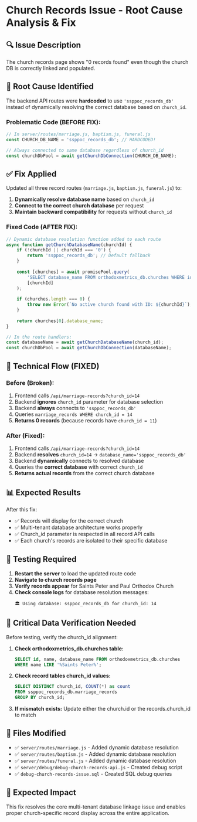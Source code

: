 # Church Records Issue - Root Cause Analysis & Fix

## 🔍 **Issue Description**
The church records page shows "0 records found" even though the church DB is correctly linked and populated.

## 🎯 **Root Cause Identified**
The backend API routes were **hardcoded** to use `'ssppoc_records_db'` instead of dynamically resolving the correct database based on `church_id`.

### **Problematic Code (BEFORE FIX):**
```javascript
// In server/routes/marriage.js, baptism.js, funeral.js
const CHURCH_DB_NAME = 'ssppoc_records_db'; // HARDCODED!

// Always connected to same database regardless of church_id
const churchDbPool = await getChurchDbConnection(CHURCH_DB_NAME);
```

## ✅ **Fix Applied**
Updated all three record routes (`marriage.js`, `baptism.js`, `funeral.js`) to:

1. **Dynamically resolve database name** based on `church_id`
2. **Connect to the correct church database** per request
3. **Maintain backward compatibility** for requests without `church_id`

### **Fixed Code (AFTER FIX):**
```javascript
// Dynamic database resolution function added to each route
async function getChurchDatabaseName(churchId) {
    if (!churchId || churchId === '0') {
        return 'ssppoc_records_db'; // Default fallback
    }
    
    const [churches] = await promisePool.query(
        'SELECT database_name FROM orthodoxmetrics_db.churches WHERE id = ? AND is_active = 1',
        [churchId]
    );
    
    if (churches.length === 0) {
        throw new Error(`No active church found with ID: ${churchId}`);
    }
    
    return churches[0].database_name;
}

// In the route handlers:
const databaseName = await getChurchDatabaseName(church_id);
const churchDbPool = await getChurchDbConnection(databaseName);
```

## 🔧 **Technical Flow (FIXED)**

### **Before (Broken):**
1. Frontend calls `/api/marriage-records?church_id=14`
2. Backend **ignores** `church_id` parameter for database selection
3. Backend **always** connects to `'ssppoc_records_db'`
4. Queries `marriage_records WHERE church_id = 14`
5. **Returns 0 records** (because records have `church_id = 11`)

### **After (Fixed):**
1. Frontend calls `/api/marriage-records?church_id=14`
2. Backend **resolves** `church_id=14` → `database_name='ssppoc_records_db'`
3. Backend **dynamically** connects to resolved database
4. Queries the **correct database** with correct `church_id`
5. **Returns actual records** from the correct church database

## 📊 **Expected Results**
After this fix:
- ✅ Records will display for the correct church
- ✅ Multi-tenant database architecture works properly
- ✅ Church_id parameter is respected in all record API calls
- ✅ Each church's records are isolated to their specific database

## 🧪 **Testing Required**
1. **Restart the server** to load the updated route code
2. **Navigate to church records page**
3. **Verify records appear** for Saints Peter and Paul Orthodox Church
4. **Check console logs** for database resolution messages:
   ```
   🏛️ Using database: ssppoc_records_db for church_id: 14
   ```

## 🚨 **Critical Data Verification Needed**
Before testing, verify the church_id alignment:

1. **Check orthodoxmetrics_db.churches table:**
   ```sql
   SELECT id, name, database_name FROM orthodoxmetrics_db.churches 
   WHERE name LIKE '%Saints Peter%';
   ```

2. **Check record tables church_id values:**
   ```sql
   SELECT DISTINCT church_id, COUNT(*) as count 
   FROM ssppoc_records_db.marriage_records 
   GROUP BY church_id;
   ```

3. **If mismatch exists:** Update either the church.id or the records.church_id to match

## 📝 **Files Modified**
- ✅ `server/routes/marriage.js` - Added dynamic database resolution
- ✅ `server/routes/baptism.js` - Added dynamic database resolution  
- ✅ `server/routes/funeral.js` - Added dynamic database resolution
- ✅ `server/debug/debug-church-records-api.js` - Created debug script
- ✅ `debug-church-records-issue.sql` - Created SQL debug queries

## 🎉 **Expected Impact**
This fix resolves the core multi-tenant database linkage issue and enables proper church-specific record display across the entire application. 